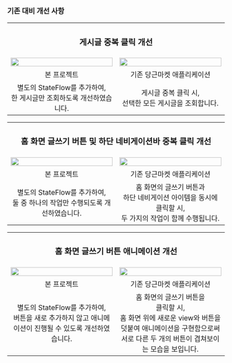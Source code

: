 ### 기존 대비 개선 사항

<table>
        <tr>
          <td colspan="2" align=center><h3>게시글 중복 클릭 개선</h3></td>
        </tr>
        <tr>
          <td width="50%" align=center><image src="https://github.com/user-attachments/assets/24cb458b-ca2b-43bf-965d-8df234e9bcae" width="100%"></image></td>
          <td width="50%" align=center><image src="https://github.com/user-attachments/assets/c73cffdf-c1da-4dfa-af2e-a7c8268f65dd" width="100%"></image></td>
        </tr>
        <tr>
          <td width="50%" align=center>본 프로젝트</td>
          <td width="50%" align=center>기존 당근마켓 애플리케이션</td>
        </tr>
        <tr>
          <td width="50%" align=center>별도의 StateFlow를 추가하여,<br>한 게시글만 조회하도록 개선하였습니다.</td>
          <td width="50%" align=center>게시글 중복 클릭 시,<br>선택한 모든 게시글을 조회합니다.</td>
        </tr>
      </table>

<table>
        <tr>
          <td colspan="2", align=center><h3>홈 화면 글쓰기 버튼 및 하단 네비게이션바 중복 클릭 개선</h3></td>
        </tr>
        <tr>
          <td width="50%" align=center><image src="https://github.com/user-attachments/assets/2220a149-b9fb-4095-8d19-ec9499e5f3da" width="100%"></image></td>
          <td width="50%" align=center><image src="https://github.com/user-attachments/assets/7f7482a4-70a9-4973-8ddb-cd6794bac40d" width="100%"></image></td>
        </tr>
        <tr>
          <td width="50%" align=center>본 프로젝트</td>
          <td width="50%" align=center>기존 당근마켓 애플리케이션</td>
        </tr>
        <tr>
          <td width="50%" align=center>별도의 StateFlow를 추가하여,<br>둘 중 하나의 작업만 수행되도록 개선하였습니다.</td>
          <td width="50%" align=center>홈 화면의 글쓰기 버튼과<br>하단 네비게이션 아이템을 동시에 클릭할 시,<br>두 가지의 작업이 함께 수행됩니다.</td>
        </tr>
      </table>

<table>
        <tr>
          <td colspan="2", align=center><h3>홈 화면 글쓰기 버튼 애니메이션 개선</h3></td>
        </tr>
        <tr>
          <td width="50%" align=center><image src="https://github.com/user-attachments/assets/24cb458b-ca2b-43bf-965d-8df234e9bcae" width="100%"></image></td>
          <td width="50%" align=center><image src="https://github.com/user-attachments/assets/c73cffdf-c1da-4dfa-af2e-a7c8268f65dd" width="100%"></image></td>
        </tr>
        <tr>
          <td width="50%" align=center>본 프로젝트</td>
          <td width="50%" align=center>기존 당근마켓 애플리케이션</td>
        </tr>
        <tr>
          <td width="50%" align=center>별도의 StateFlow를 추가하여,<br>버튼을 새로 추가하지 않고 애니메이션이 진행될 수 있도록 개선하였습니다.</td>
          <td width="50%" align=center>홈 화면의 글쓰기 버튼을<br>클릭할 시,<br>홈 화면 위에 새로운 view와 버튼을 덧붙여 애니메이션을 구현함으로써<br>서로 다른 두 개의 버튼이 겹쳐보이는 모습을 보입니다.</td>
        </tr>
</table>
